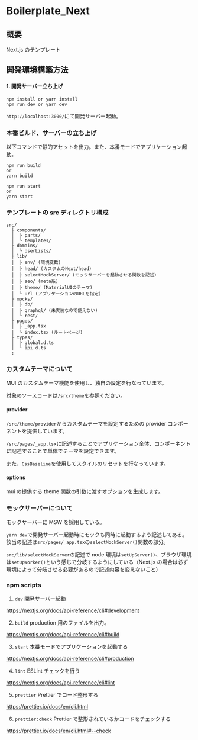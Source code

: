 # Boilerplate_Next

## 概要

Next.js のテンプレート

## 開発環境構築方法

#### 1. 開発サーバー立ち上げ

```fish
npm install or yarn install
npm run dev or yarn dev
```

`http://localhost:3000/`にて開発サーバー起動。

### 本番ビルド、サーバーの立ち上げ

以下コマンドで静的アセットを出力。また、本番モードでアプリケーション起動。

```fish
npm run build
or
yarn build

npm run start
or
yarn start
```

### テンプレートの src ディレクトリ構成

```fish
src/
  ├ components/
  │  ├ parts/
  │  └ templates/
  ├ domains/
  │  └ UserLists/
  ├ lib/
  │  ├ env/ (環境変数)
  │  ├ head/ (カスタムのNext/head)
  │  ├ selectMockServer/ (モックサーバーを起動させる関数を記述)
  │  ├ seo/ (meta系)
  │  ├ theme/ (MaterialUIのテーマ)
  │  └ url (アプリケーションのURLを指定)
  ├ mocks/
  │  ├ db/
  │  ├ graphql/ (未実装なので使えない)
  │  └ rest/
  ├ pages/
  │  ├ _app.tsx
  │  └ index.tsx (ルートページ)
  ├ types/
  │  ├ global.d.ts
  │  └ api.d.ts
  :
```

### カスタムテーマについて

MUI のカスタムテーマ機能を使用し、独自の設定を行なっています。

対象のソースコードは`/src/theme`を参照ください。

#### provider

`/src/theme/provider`からカスタムテーマを設定するための provider コンポーネントを提供しています。

`/src/pages/_app.tsx`に記述することでアプリケーション全体、コンポーネントに記述することで単体でテーマを設定できます。

また、`CssBaseline`を使用してスタイルのリセットを行なっています。

#### options

mui の提供する theme 関数の引数に渡すオプションを生成します。

### モックサーバーについて

モックサーバーに MSW を採用している。

`yarn dev`で開発サーバー起動時にモックも同時に起動するよう記述してある。該当の記述は`src/pages/_app.tsx`の`selectMockServer()`関数の部分。

`src/lib/selectMockServer`の記述で node 環境は`setUpServer()`、ブラウザ環境は`setUpWorker()`という感じで分岐するようにしている（Next.js の場合は必ず環境によって分岐させる必要があるので記述内容を変えないこと）

### npm scripts

1. `dev`
   開発サーバー起動

https://nextjs.org/docs/api-reference/cli#development

2. `build`
   production 用のファイルを出力。

https://nextjs.org/docs/api-reference/cli#build

3. `start`
   本番モードでアプリケーションを起動する

https://nextjs.org/docs/api-reference/cli#production

4. `lint`
   ESLint チェックを行う

https://nextjs.org/docs/api-reference/cli#lint

5. `prettier`
   Prettier でコード整形する

https://prettier.io/docs/en/cli.html

6. `prettier:check`
   Prettier で整形されているかコードをチェックする

https://prettier.io/docs/en/cli.html#--check
